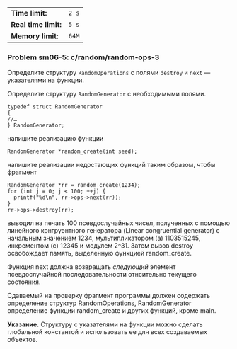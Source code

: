 |                      |       |
|----------------------|-------|
| **Time limit:**      | `2 s` |
| **Real time limit:** | `5 s` |
| **Memory limit:**    | `64M` |


### Problem sm06-5: c/random/random-ops-3

Определите структуру `RandomOperations` с полями `destroy` и `next` — указателями на функции.

Определите структуру `RandomGenerator` с необходимыми полями.

    
    
    typedef struct RandomGenerator
    {
    //…
    } RandomGenerator;

напишите реализацию функции

    
    
    RandomGenerator *random_create(int seed);

напишите реализации недостающих функций таким образом, чтобы фрагмент

    
    
    RandomGenerator *rr = random_create(1234);
    for (int j = 0; j < 100; ++j) {
      printf("%d\n", rr->ops->next(rr));
    }
    rr->ops->destroy(rr);
    

выводил на печать 100 псевдослучайных чисел, полученных с помощью линейного конгруэнтного генератора
(Linear congruential generator) с начальным значением 1234, мультипликатором (a) 1103515245,
инкрементом (c) 12345 и модулем 2^31. Затем вызов destroy освобождает память, выделенную функцией
random_create.

Функция next должна возвращать _следующий_ элемент псевдослучайной последовательности отнсительно
текущего состояния.

Сдаваемый на проверку фрагмент программы должен содержать определение структур RandomOperations,
RandomGenerator определение функции random_create и других функций, кроме main.

**Указание.** Структуру с указателями на функции можно сделать глобальной константой и использовать
ее для всех создаваемых объектов.

